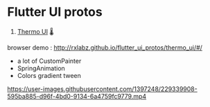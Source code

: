 # Flutter UI protos

1. [Thermo UI](https://github.com/rxlabz/flutter_ui_protos/tree/main/temperature_slider) 🌡

browser demo : http://rxlabz.github.io/flutter_ui_protos/thermo_ui/#/

- a lot of CustomPainter
- SpringAnimation
- Colors gradient tween

https://user-images.githubusercontent.com/1397248/229339908-595ba885-d96f-4bd0-9134-6a4759fc9779.mp4